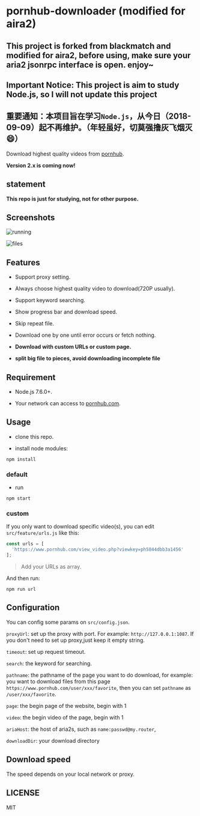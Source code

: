 
# pornhub-downloader (modified for aira2)

## This project is forked from blackmatch and modified for aira2, before using, make sure your aria2 jsonrpc interface is open. enjoy~

## Important Notice: This project is aim to study Node.js, so I will not update this project

## 重要通知：本项目旨在学习`Node.js`，从今日（2018-09-09）起不再维护。（年轻虽好，切莫强撸灰飞烟灭 :smile:）

Download highest quality videos from [pornhub](https://pornhub.com).

**Version 2.x is coming now!**

## statement

**This repo is just for studying, not for other purpose.**

## Screenshots

![running](./imgs/running.png)

![files](./imgs/files.jpg)

## Features

* Support proxy setting.

* Always choose highest quality video to download(720P usually).

* Support keyword searching.

* Show progress bar and download speed.

* Skip repeat file.

* Download one by one until error occurs or fetch nothing.

* **Download with custom URLs or custom page.**

* **split big file to pieces, avoid downloading incomplete file**

## Requirement

* Node.js 7.6.0+.

* Your network can access to [pornhub.com](https://www.pornhub.com).

## Usage

* clone this repo.

* install node modules:

```shell
npm install
```

### default

* run

```shell
npm start
```

### custom

If you only want to download specific video(s), you can edit `src/feature/urls.js` like this:

```js
const urls = [
  'https://www.pornhub.com/view_video.php?viewkey=ph5844dbb3a1456'
];
```

> Add your URLs as array.

And then run:

```shell
npm run url
```

## Configuration

You can config some params on `src/config.json`.

`proxyUrl`: set up the proxy with port. For example: `http://127.0.0.1:1087`.
If you don't need to set up proxy,just keep it empty string.

`timeout`: set up request timeout.

`search`: the keyword for searching.

`pathname`: the pathname of the page you want to do download, for example: you want to download files from this page `https://www.pornhub.com/user/xxx/favorite`, then you can set `pathname` as `/user/xxx/favorite`.

`page`: the begin page of the website, begin with 1

`video`: the begin video of the page, begin with 1

`ariaHost`: the host of aria2s, such as `name:passwd@my.router`,

`downloadDir`: your download directory

## Download speed

The speed depends on your local network or proxy.

## LICENSE

MIT
